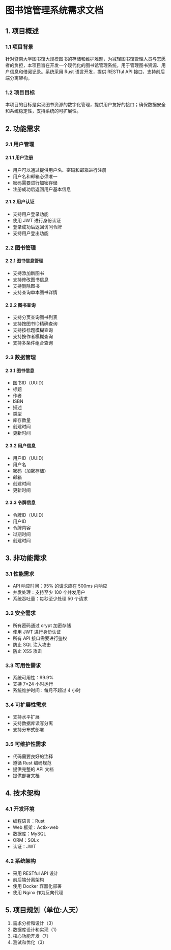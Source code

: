 # 图书馆管理系统需求文档

## 1. 项目概述

### 1.1 项目背景
针对暨南大学图书馆大规模图书的存储和维护难题，为减轻图书馆管理人员与志愿者的负担，本项目旨在开发一个现代化的图书馆管理系统，用于管理图书资源、用户信息和借阅记录。系统采用 Rust 语言开发，提供 RESTful API 接口，支持前后端分离架构。

### 1.2 项目目标
本项目的目标是实现图书资源的数字化管理，提供用户友好的接口；确保数据安全和系统稳定性，支持系统的可扩展性。

## 2. 功能需求

### 2.1 用户管理
#### 2.1.1 用户注册
- 用户可以通过提供用户名、密码和邮箱进行注册
- 用户名和邮箱必须唯一
- 密码需要进行加密存储
- 注册成功后返回用户基本信息

#### 2.1.2 用户认证
- 支持用户登录功能
- 使用 JWT 进行身份认证
- 登录成功后返回访问令牌
- 支持用户登出功能

### 2.2 图书管理
#### 2.2.1 图书信息管理
- 支持添加新图书
- 支持修改图书信息
- 支持删除图书
- 支持查询单本图书详情

#### 2.2.2 图书查询
- 支持分页查询图书列表
- 支持按图书ID精确查询
- 支持按标题模糊查询
- 支持按作者模糊查询
- 支持多条件组合查询

### 2.3 数据管理
#### 2.3.1 图书信息
- 图书ID（UUID）
- 标题
- 作者
- ISBN
- 描述
- 类型
- 库存数量
- 创建时间
- 更新时间

#### 2.3.2 用户信息
- 用户ID（UUID）
- 用户名
- 密码（加密存储）
- 邮箱
- 创建时间
- 更新时间

#### 2.3.3 令牌信息
- 令牌ID（UUID）
- 用户ID
- 令牌内容
- 过期时间
- 创建时间

## 3. 非功能需求

### 3.1 性能需求
- API 响应时间：95% 的请求应在 500ms 内响应
- 并发处理：支持至少 100 个并发用户
- 系统吞吐量：每秒至少处理 50 个请求

### 3.2 安全需求
- 所有密码通过 crypt 加密存储
- 使用 JWT 进行身份认证
- 所有 API 接口需要进行鉴权
- 防止 SQL 注入攻击
- 防止 XSS 攻击

### 3.3 可用性需求
- 系统可用性：99.9%
- 支持 7*24 小时运行
- 系统维护时间：每月不超过 4 小时

### 3.4 可扩展性需求
- 支持水平扩展
- 支持数据库读写分离
- 支持分布式部署

### 3.5 可维护性需求
- 代码需要良好的注释
- 遵循 Rust 编码规范
- 提供完整的 API 文档
- 提供部署文档

## 4. 技术架构

### 4.1 开发环境
- 编程语言：Rust
- Web 框架：Actix-web
- 数据库：MySQL
- ORM：SQLx
- 认证：JWT

### 4.2 系统架构
- 采用 RESTful API 设计
- 前后端分离架构
- 使用 Docker 容器化部署
- 使用 Nginx 作为反向代理

## 5. 项目规划（单位:人天）

1. 需求分析和设计（3）
2. 数据库设计和实现（1）
3. 核心功能开发（7）
4. 测试和优化（3）
